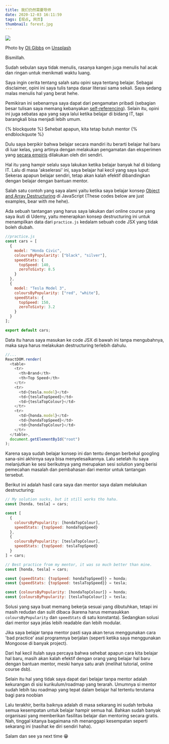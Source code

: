 ```yaml
---
title: 我们仍然需要导师
date: 2020-12-03 16:11:59
tags: [观点, 网页]
thumbnail: forest.jpg
---
```

![](forest.jpg)

<span>Photo by <a href="https://unsplash.com/@olipaulgibbs?utm_source=unsplash&amp;utm_medium=referral&amp;utm_content=creditCopyText">Oli Gibbs</a> on <a href="https://unsplash.com/s/photos/forest-from-top?utm_source=unsplash&amp;utm_medium=referral&amp;utm_content=creditCopyText">Unsplash</a></span>

Bismillah.

Sudah sebulan saya tidak menulis, rasanya kangen juga menulis hal acak dan ringan untuk menikmati waktu luang.

Saya ingin cerita tentang salah satu opini saya tentang belajar. Sebagai disclaimer, opini ini saya tulis tanpa dasar literasi sama sekali. Saya sedang malas menulis hal yang berat hehe.

Pemikiran ini sebenarnya saya dapat dari pengamatan pribadi (sebagian besar tulisan saya memang kebanyakan [self-referencing](https://en.wikipedia.org/wiki/Self-reference#In_language)). Selain itu, opini ini juga sebatas apa yang saya lalui ketika belajar di bidang IT, tapi barangkali bisa menjadi lebih umum.

{% blockquote %}
Sehebat apapun, kita tetap butuh mentor
{% endblockquote %}

Dulu saya berpikir bahwa belajar secara mandiri itu berarti belajar hal baru di luar kelas, yang artinya dengan melakukan pengamatan dan eksperimen yang [secara empiris](https://pendidikan.co.id/pengertian-empiris/#:~:text=Empiris%20merupakan%20suatu%20keadaan%20yang,juga%20eksperimen%20yang%20pernah%20dilakukan.) dilakukan oleh diri sendiri.

Hal itu yang hampir selalu saya lakukan ketika belajar banyak hal di bidang IT. Lalu di masa 'akselerasi' ini, saya belajar hal kecil yang saya luput: Sekeras apapun belajar sendiri, tetap akan kalah efektif dibandingkan dengan belajar dengan bantuan mentor.

Salah satu contoh yang saya alami yaitu ketika saya belajar konsep [Object and Array Destructuring](https://developer.mozilla.org/en-US/docs/Web/JavaScript/Reference/Operators/Destructuring_assignment) di JavaScript (These codes below are just examples, bear with me hehe).

Ada sebuah tantangan yang harus saya lakukan dari online course yang saya ikuti di Udemy, yaitu menerapkan konsep destructuring ini untuk menampilkan data dari `practice.js` kedalam sebuah code JSX yang tidak boleh diubah.

```js
//practice.js
const cars = [
  {
    model: "Honda Civic",
    coloursByPopularity: ["black", "silver"],
    speedStats: {
      topSpeed: 140,
      zeroToSixty: 8.5
    }
  },
  {
    model: "Tesla Model 3",
    coloursByPopularity: ["red", "white"],
    speedStats: {
      topSpeed: 150,
      zeroToSixty: 3.2
    }
  }
];

export default cars;

```

Data itu harus saya masukan ke code JSX di bawah ini tanpa mengubahnya, maka saya harus melakukan destructuring terlebih dahulu.

```js
//...
ReactDOM.render(
  <table>
    <tr>
      <th>Brand</th>
      <th>Top Speed</th>
    </tr>
    <tr>
      <td>{tesla.model}</td>
      <td>{teslaTopSpeed}</td>
      <td>{teslaTopColour}</td>
    </tr>
    <tr>
      <td>{honda.model}</td>
      <td>{hondaTopSpeed}</td>
      <td>{hondaTopColour}</td>
    </tr>
  </table>,
  document.getElementById("root")
);
```

Karena saya sudah belajar konsep ini dan tentu dengan berbekal googling sana-sini akhirnya saya bisa menyelesaikannya. Lalu setelah itu saya melanjutkan ke sesi berikutnya yang merupakan sesi solution yang berisi pemecahan masalah dan pembahasan dari mentor untuk tantangan tersebut.

Berikut ini adalah hasil cara saya dan mentor saya dalam melakukan destructuring:

```js
// My solution sucks, but it still works tho haha.
const [honda, tesla] = cars;

const [
  {
    coloursByPopularity: [hondaTopColour],
    speedStats: {topSpeed: hondaTopSpeed}
  },
  {
    coloursByPopularity: [teslaTopColour],
    speedStats: {topSpeed: teslaTopSpeed}
  }
] = cars;

// Best practice from my mentor, it was so much better than mine.
const [honda, tesla] = cars;

const {speedStats: {topSpeed: hondaTopSpeed}} = honda;
const {speedStats: {topSpeed: teslaTopSpeed}} = tesla;

const {coloursByPopularity: [hondaTopColour]} = honda;
const {coloursByPopularity: [teslaTopColour]} = tesla;
```
Solusi yang saya buat memang bekerja sesuai yang dibutuhkan, tetapi ini masih redudan dan sulit dibaca (karena harus memasukkan `coloursByPopularity` dan `speedStats` di satu konstanta). Sedangkan solusi dari mentor saya jelas lebih readable dan lebih modular.

Jika saya belajar tanpa mentor pasti saya akan terus menggunakan cara 'bad practice' asal programnya berjalan (seperti ketika saya menggunakan Mongoose di banyak project).

Dari hal kecil itulah saya percaya bahwa sehebat apapun cara kita belajar hal baru, masih akan kalah efektif dengan orang yang belajar hal baru dengan bantuan mentor, meski hanya satu arah (melihat tutorial, online course dsb).

Selain itu hal yang tidak saya dapat dari belajar tanpa mentor adalah kekurangan di sisi kurikulum/roadmap yang terarah. Umumnya si mentor sudah lebih tau roadmap yang tepat dalam belajar hal tertentu terutama bagi para noobian

Lalu terakhir, berita baiknya adalah di masa sekarang ini sudah terbuka semua kesempatan untuk belajar hampir semua hal. Bahkan sudah banyak organisasi yang memberikan fasilitas belajar dan mentoring secara gratis. Nah, tinggal kitanya bagaimana nih menanggapi kesempatan seperti sekarang ini (nasihat ke diri sendiri haha).

Salam dan see ya next time 😁
